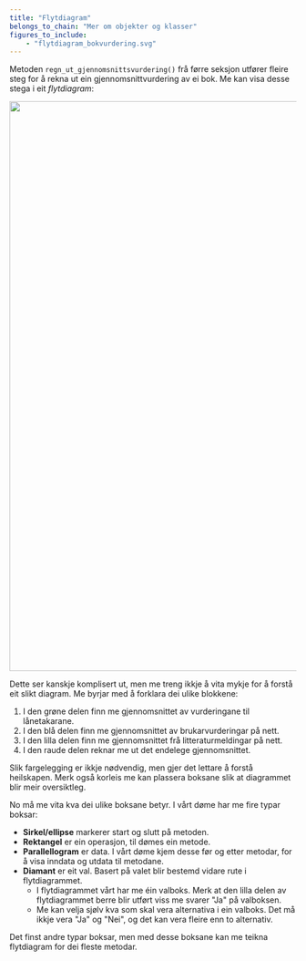 ```yaml
---
title: "Flytdiagram"
belongs_to_chain: "Mer om objekter og klasser"
figures_to_include:
	- "flytdiagram_bokvurdering.svg"
---
```


Metoden `regn_ut_gjennomsnittsvurdering()` frå førre seksjon utfører fleire steg for å rekna ut ein gjennomsnittvurdering av ei bok. Me kan visa desse stega i eit *flytdiagram*:

<img src="/media/markdowncontent/assosiated_files/flytdiagram_bokvurdering.svg" width="1000">

Dette ser kanskje komplisert ut, men me treng ikkje å vita mykje for å forstå eit slikt diagram. Me byrjar med å forklara dei ulike blokkene:

1. I den grøne delen finn me gjennomsnittet av vurderingane til lånetakarane.
2. I den blå delen finn me gjennomsnittet av brukarvurderingar på nett.
3. I den lilla delen finn me gjennomsnittet frå litteraturmeldingar på nett.
4. I den raude delen reknar me ut det endelege gjennomsnittet.

Slik fargelegging er ikkje nødvendig, men gjer det lettare å forstå heilskapen. Merk også korleis me kan plassera boksane slik at diagrammet blir meir oversiktleg.

No må me vita kva dei ulike boksane betyr. I vårt døme har me fire typar boksar:

- **Sirkel/ellipse** markerer start og slutt på metoden.
- **Rektangel** er ein operasjon, til dømes ein metode.
- **Parallellogram** er data. I vårt døme kjem desse før og etter metodar, for å visa inndata og utdata til metodane.
- **Diamant** er eit val. Basert på valet blir bestemd vidare rute i flytdiagrammet.
	- I flytdiagrammet vårt har me éin valboks. Merk at den lilla delen av flytdiagrammet berre blir utført viss me svarer "Ja" på valboksen.
	- Me kan velja sjølv kva som skal vera alternativa i ein valboks. Det må ikkje vera "Ja" og "Nei", og det kan vera fleire enn to alternativ.
	
Det finst andre typar boksar, men med desse boksane kan me teikna flytdiagram for dei fleste metodar.

